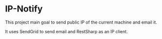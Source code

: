 # IP-Notify

This project main goal to send public IP of the current machine and email it.

It uses SendGrid to send email and RestSharp as an IP client.